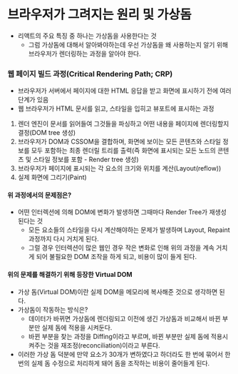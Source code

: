 # 브라우저가 그려지는 원리 및 가상돔

- 리액트의 주요 특징 중 하나는 가상돔을 사용한다는 것
  - 그럼 가상돔에 대해서 알아봐야하는데 우선 가상돔을 왜 사용하는지 알기 위해 브라우저가 렌더링하는 과정을 알아야 한다.

### 웹 페이지 빌드 과정(Critical Rendering Path; CRP)

- 브라우저가 서버에서 페이지에 대한 HTML 응답을 받고 화면에 표시하기 전에 여러 단계가 있음
- 웹 브라우저가 HTML 문서를 읽고, 스타일을 입히고 뷰포트에 표시하는 과정

1. 렌더 엔진이 문서를 읽어들여 그것들을 파싱하고 어떤 내용을 페이지에 렌더링할지 결정(DOM tree 생성)
2. 브라우저가 DOM과 CSSOM을 결합하며, 화면에 보이는 모든 콘텐츠와 스타일 정보를 모두 포함하는 최종 렌더릴 트리를 출력(즉 화면에 표시되는 모든 노드의 콘텐츠 및 스타일 정보를 포함 - Render tree 생성)
3. 브라우저가 페이지에 표시되는 각 요소의 크기와 위치를 계산(Layout(reflow))
4. 실제 화면에 그리기(Paint)

#### 위 과정에서의 문제점은?

- 어떤 인터렉션에 의해 DOM에 변화가 발생하면 그때마다 Render Tree가 재생성된다는 것
  - 모든 요소들의 스타일을 다시 계산해야하는 문제가 발생하며 Layout, Repaint 과정까지 다시 거치게 된다.
  - 그럴 경우 인터렉션이 많은 웹인 경우 작은 변화로 인해 위의 과정을 계속 거치게 되어 불필요한 DOM 조작을 하게 되고, 비용이 많이 들게 된다.

#### 위의 문제를 해결하기 위해 등장한 Virtual DOM

- 가상 돔(Virtual DOM)이란 실제 DOM을 메모리에 복사해준 것으로 생각하면 된다.
- 가상돔이 작동하는 방식은?
  - 데이터가 바뀌면 가상돔에 렌더링되고 이전에 생긴 가상돔과 비교해서 바뀐 부분만 실제 돔에 적용을 시켜둔다.
  - 바뀐 부분을 찾는 과정을 Diffing이라고 부르며, 바뀐 부분만 실제 돔에 적용시켜주는 것을 재조정(reconciliation)이라고 부른다.
- 이러한 가상 돔 덕분에 만약 요소가 30개가 변하였다고 하더라도 한 번에 묶어서 한 번의 실제 돔 수정으로 처리하게 돼어 돔을 조작하는 비용이 줄어들게 된다.
